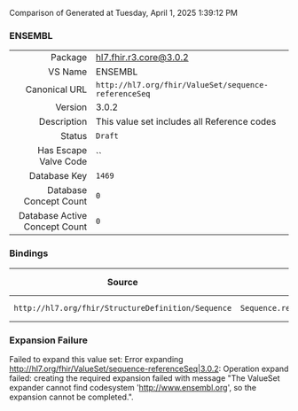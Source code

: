 Comparison of 
Generated at Tuesday, April 1, 2025 1:39:12 PM

### ENSEMBL

|      |     |
| ---: | --- |
| Package | hl7.fhir.r3.core@3.0.2 |
| VS Name | ENSEMBL |
| Canonical URL | `http://hl7.org/fhir/ValueSet/sequence-referenceSeq` |
| Version | 3.0.2 |
| Description | This value set includes all Reference codes |
| Status | `Draft` |
| Has Escape Valve Code | `` |
| Database Key | `1469` |
| Database Concept Count | `0` |
| Database Active Concept Count | `0` |
### Bindings

| Source | Element | Binding | Strength | Element Short |
| ------ | ------- | ------- | -------- | ------------- |
| `http://hl7.org/fhir/StructureDefinition/Sequence` | `Sequence.referenceSeq.referenceSeqId` | `http://hl7.org/fhir/ValueSet/sequence-referenceSeq` | `Example` | Reference identifier |

### Expansion Failure

Failed to expand this value set: Error expanding http://hl7.org/fhir/ValueSet/sequence-referenceSeq|3.0.2: Operation expand failed: creating the required expansion failed with message "The ValueSet expander cannot find codesystem 'http://www.ensembl.org', so the expansion cannot be completed.".
